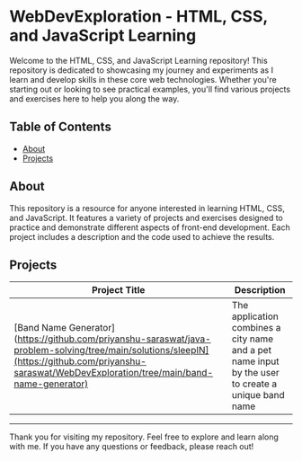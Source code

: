 # WebDevExploration - HTML, CSS, and JavaScript Learning

Welcome to the HTML, CSS, and JavaScript Learning repository! This repository is dedicated to showcasing my journey and experiments as I learn and develop skills in these core web technologies. Whether you're starting out or looking to see practical examples, you'll find various projects and exercises here to help you along the way.

## Table of Contents
- [About](#about)
- [Projects](#projects)

## About

This repository is a resource for anyone interested in learning HTML, CSS, and JavaScript. It features a variety of projects and exercises designed to practice and demonstrate different aspects of front-end development. Each project includes a description and the code used to achieve the results.


## Projects

| Project Title           | Description                                             |
|-------------------------|---------------------------------------------------------|
| [Band Name Generator](https://github.com/priyanshu-saraswat/java-problem-solving/tree/main/solutions/sleepIN](https://github.com/priyanshu-saraswat/WebDevExploration/tree/main/band-name-generator) | The application combines a city name and a pet name input by the user to create a unique band name |


---

Thank you for visiting my repository. Feel free to explore and learn along with me. If you have any questions or feedback, please reach out!


